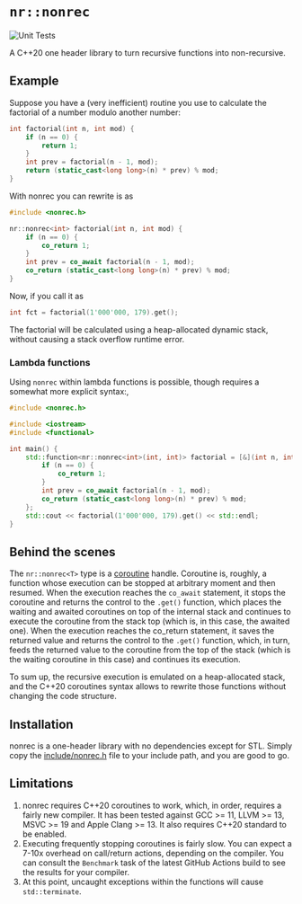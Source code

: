 # `nr::nonrec`

![Unit Tests](https://github.com/vasalf/nonrec/actions/workflows/unit-tests.yml/badge.svg)

A C++20 one header library to turn recursive functions into non-recursive.

## Example

Suppose you have a (very inefficient) routine you use to calculate the factorial of a number modulo another number:

```C++
int factorial(int n, int mod) {
    if (n == 0) { 
        return 1;
    }
    int prev = factorial(n - 1, mod);
    return (static_cast<long long>(n) * prev) % mod;
}
```

With nonrec you can rewrite is as

```C++
#include <nonrec.h>

nr::nonrec<int> factorial(int n, int mod) {
    if (n == 0) {
        co_return 1;
    }
    int prev = co_await factorial(n - 1, mod);
    co_return (static_cast<long long>(n) * prev) % mod;
}
```

Now, if you call it as

```C++
int fct = factorial(1'000'000, 179).get();
```

The factorial will be calculated using a heap-allocated dynamic stack, without causing a stack overflow runtime error.

### Lambda functions

Using `nonrec` within lambda functions is possible, though requires a somewhat more explicit syntax:,

```C++
#include <nonrec.h>

#include <iostream>
#include <functional>

int main() {
    std::function<nr::nonrec<int>(int, int)> factorial = [&](int n, int mod) -> nr::nonrec<int> {
        if (n == 0) {
            co_return 1;
        }
        int prev = co_await factorial(n - 1, mod);
        co_return (static_cast<long long>(n) * prev) % mod;
    };
    std::cout << factorial(1'000'000, 179).get() << std::endl;
}
```

## Behind the scenes 

The `nr::nonrec<T>` type is a [coroutine](https://en.cppreference.com/w/cpp/language/coroutines) handle. Coroutine is, roughly, a function whose execution can be stopped at arbitrary moment and then resumed. When the execution reaches the `co_await` statement, it stops the coroutine and returns the control to the `.get()` function, which places the waiting and awaited coroutines on top of the internal stack and continues to execute the coroutine from the stack top (which is, in this case, the awaited one). When the execution reaches the co_return statement, it saves the returned value and returns the control to the `.get()` function, which, in turn, feeds the returned value to the coroutine from the top of the stack (which is the waiting coroutine in this case) and continues its execution.

To sum up, the recursive execution is emulated on a heap-allocated stack, and the C++20 coroutines syntax allows to rewrite those functions without changing the code structure.

## Installation

nonrec is a one-header library with no dependencies except for STL. Simply copy the [include/nonrec.h](include/nonrec.h) file to your include path, and you are good to go.

## Limitations

1. nonrec requires C++20 coroutines to work, which, in order, requires a fairly new compiler. It has been tested against GCC >= 11, LLVM >= 13, MSVC >= 19 and Apple Clang >= 13. It also requires C++20 standard to be enabled.
2. Executing frequently stopping coroutines is fairly slow. You can expect a 7-10x overhead on call/return actions, depending on the compiler. You can consult the `Benchmark` task of the latest GitHub Actions build to see the results for your compiler.
3. At this point, uncaught exceptions within the functions will cause `std::terminate`.

